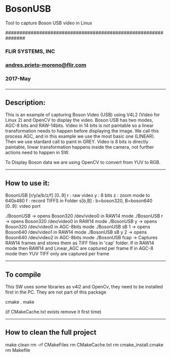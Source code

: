 # BosonUSB
Tool to capture Boson USB video in Linux 

###############################################################
###  FLIR SYSTEMS, INC
###  andres.prieto-moreno@flir.com
###  2017-May
###

------------
Description:
------------

This is an example of capturing Boson Video (USB) using V4L2 (Video for Linux 2) and OpenCV to display the video.
Boson USB has two modes, AGC-8 bits and RAW-14bits.
Video in 14 bits is not paintable so a linear transformation needs to happen before displaying the image. We call this
process AGC, and in this example we use the most basic one (LINEAR). Then we use stardard call to paint in GREY.
Video is 8 bits is directly paintable, linear transformation happens inside the camera, not further actions need to happen in SW.

To Display Boson data we are using OpenCV to convert from YUV to RGB.



--------------
How to use it:
--------------

BosonUSB [r/y/a/b/z/f] [0..9]
	r    : raw video
	y    : 8 bits
	z    : zoom mode to 640x480
	f<name>    : record TIFFS in Folder <NAME>
	s[b,B] : b=boson320, B=boson640   
	[0..9]: video port

./BosonUSB    ->  opens Boson320 /dev/video0  in RAW14 mode
./BosonUSB r  ->  opens Boson320 /dev/video0  in RAW14 mode
./BosonUSB y  ->  opens Boson320 /dev/video0  in AGC-8bits mode
./BosonUSB sB 1   ->  opens Boson640 /dev/video1  in RAW14 mode
./BosonUSB sB y 2 ->  opens Boson640 /dev/video2  in AGC-8bits mode
./BosonUSB fcap -> Captures RAW14 frames and stores them as TIFF files in 'cap' folder. 
		   If in RAW14 mode then RAW14 and Linear_AGC are captured per frame
		   If in AGC-8 mode then YUV TIFF only are captured per frame


----------
To compile
----------

This SW uses some libraries as v4l2 and OpenCv, they need to be installed first in the PC.
They are not part of this package

cmake .
make

(if CMakeCache.txt exists remove it first time)


-----------------------------
How to clean the full project
-----------------------------

make clean
rm -rf CMakeFiles
rm CMakeCache.txt
rm cmake_install.cmake
rm Makefile
